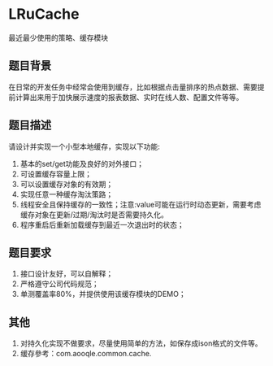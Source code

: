 # LRuCache
最近最少使用的策略、缓存模块
## 题目背景
在日常的开发任务中经常会使用到缓存，比如根据点击量排序的热点数据、需要提前计算出来用于加快展示速度的报表数据、实时在线人数、配置文件等等。
## 题目描述
请设计并实现一个小型本地缓存，实现以下功能:

1. 基本的set/get功能及良好的对外接口；
2. 可设置缓存容量上限；
3. 可以设置缓存对象的有效期；
4. 实现任意一种缓存淘汰策路；
5. 线程安全且保持缓存的一致性；注意:value可能在运行时动态更新，需要考虑缓存对象在更新/过期/淘汰时是否需要持久化。
6. 程序重启后重新加载缓存到最近一次退出时的状态；
## 题目要求
1. 接口设计友好，可以自解释；
2. 严格遵守公司代码规范；
3. 单测覆盖率80%，并提供使用该缓存模块的DEMO；
## 其他
1. 对持久化实现不做要求，尽量使用简单的方法，如保存成ison格式的文件等。
2. 缓存參考：com.aooqle.common.cache.
